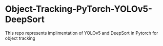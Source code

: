 # Object-Tracking-PyTorch-YOLOv5-DeepSort

This repo represents implimentation of YOLOv5 and DeepSort in Pytorch for object tracking
